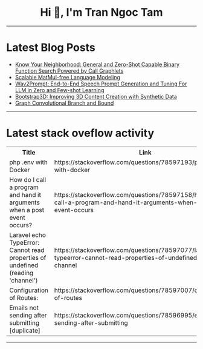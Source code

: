 <h1 align="center">Hi 👋, I'm Tran Ngoc Tam</h1>

---

# Latest Blog Posts 
<!-- BLOG-POST-LIST:START -->
- [Know Your Neighborhood: General and Zero-Shot Capable Binary Function Search Powered by Call Graphlets](https://dev.to/mikeyoung44/know-your-neighborhood-general-and-zero-shot-capable-binary-function-search-powered-by-call-graphlets-106m)
- [Scalable MatMul-free Language Modeling](https://dev.to/mikeyoung44/scalable-matmul-free-language-modeling-16lc)
- [Wav2Prompt: End-to-End Speech Prompt Generation and Tuning For LLM in Zero and Few-shot Learning](https://dev.to/mikeyoung44/wav2prompt-end-to-end-speech-prompt-generation-and-tuning-for-llm-in-zero-and-few-shot-learning-4ee1)
- [Bootstrap3D: Improving 3D Content Creation with Synthetic Data](https://dev.to/mikeyoung44/bootstrap3d-improving-3d-content-creation-with-synthetic-data-54h0)
- [Graph Convolutional Branch and Bound](https://dev.to/mikeyoung44/graph-convolutional-branch-and-bound-5f07)
<!-- BLOG-POST-LIST:END -->

---

# Latest stack oveflow activity
<table>
  <tr><th>Title</th><th>Link</th></tr>
  <!-- STACKOVERFLOW:START --><tr><td>php .env with Docker</td><td>https://stackoverflow.com/questions/78597193/php-env-with-docker</td></tr><tr><td>How do I call a program and hand it arguments when a post event occurs?</td><td>https://stackoverflow.com/questions/78597158/how-do-i-call-a-program-and-hand-it-arguments-when-a-post-event-occurs</td></tr><tr><td>Laravel echo TypeError: Cannot read properties of undefined &lpar;reading &#39;channel&#39;&rpar;</td><td>https://stackoverflow.com/questions/78597077/laravel-echo-typeerror-cannot-read-properties-of-undefined-reading-channel</td></tr><tr><td>Configuration of Routes:</td><td>https://stackoverflow.com/questions/78597007/configuration-of-routes</td></tr><tr><td>Emails not sending after submitting [duplicate]</td><td>https://stackoverflow.com/questions/78596995/emails-not-sending-after-submitting</td></tr><!-- STACKOVERFLOW:END -->
</table>

---


